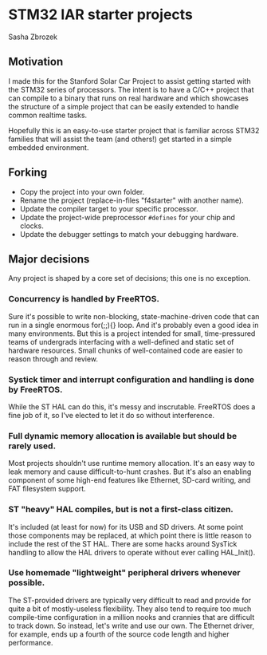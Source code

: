 # STM32 IAR starter projects
Sasha Zbrozek

## Motivation
I made this for the Stanford Solar Car Project to assist getting started with
the STM32 series of processors. The intent is to have a C/C++ project that can
compile to a binary that runs on real hardware and which showcases the structure
of a simple project that can be easily extended to handle common realtime tasks.

Hopefully this is an easy-to-use starter project that is familiar across STM32
families that will assist the team (and others!) get started in a simple
embedded environment.

## Forking
* Copy the project into your own folder.
* Rename the project (replace-in-files "f4starter" with another name).
* Update the compiler target to your specific processor.
* Update the project-wide preprocessor `#defines` for your chip and clocks.
* Update the debugger settings to match your debugging hardware.

## Major decisions
Any project is shaped by a core set of decisions; this one is no exception.

### Concurrency is handled by FreeRTOS.
Sure it's possible to write non-blocking, state-machine-driven code that can run
in a single enormous for(;;){} loop. And it's probably even a good idea in many
environments. But this is a project intended for small, time-pressured teams of
undergrads interfacing with a well-defined and static set of hardware resources.
Small chunks of well-contained code are easier to reason through and review.

### Systick timer and interrupt configuration and handling is done by FreeRTOS.
While the ST HAL can do this, it's messy and inscrutable. FreeRTOS does a fine
job of it, so I've elected to let it do so without interference.

### Full dynamic memory allocation is available but should be rarely used.
Most projects shouldn't use runtime memory allocation. It's an easy way to leak
memory and cause difficult-to-hunt crashes. But it's also an enabling component
of some high-end features like Ethernet, SD-card writing, and FAT filesystem
support.

### ST "heavy" HAL compiles, but is not a first-class citizen.
It's included (at least for now) for its USB and SD drivers. At some point those
components may be replaced, at which point there is little reason to include the
rest of the ST HAL. There are some hacks around SysTick handling to allow the
HAL drivers to operate without ever calling HAL_Init().

### Use homemade "lightweight" peripheral drivers whenever possible.
The ST-provided drivers are typically very difficult to read and provide for
quite a bit of mostly-useless flexibility. They also tend to require too much
compile-time configuration in a million nooks and crannies that are difficult
to track down. So instead, let's write and use our own. The Ethernet driver,
for example, ends up a fourth of the source code length and higher performance.